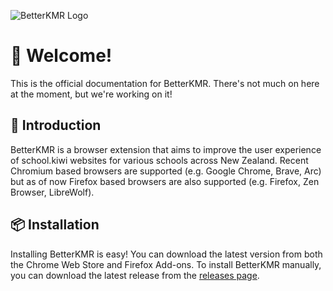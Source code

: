 ![BetterKMR Logo](../BetterKMR/assets/images/logo.png)

# 🌊 Welcome!

This is the official documentation for BetterKMR. There's not much on here at the moment, but we're working on it!

## 📝 Introduction

BetterKMR is a browser extension that aims to improve the user experience of school.kiwi websites for various schools across New Zealand.
Recent Chromium based browsers are supported (e.g. Google Chrome, Brave, Arc) but as of now Firefox based browsers are also supported (e.g. Firefox, Zen Browser, LibreWolf).

## 📦 Installation

Installing BetterKMR is easy! You can download the latest version from both the Chrome Web Store and Firefox Add-ons.
To install BetterKMR manually, you can download the latest release from the [releases page](https://github.com/InterLabs/BetterKMR/releases).